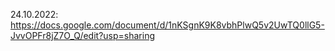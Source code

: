 24.10.2022: https://docs.google.com/document/d/1nKSgnK9K8vbhPlwQ5v2UwTQ0llG5-JvvOPFr8jZ7O_Q/edit?usp=sharing
